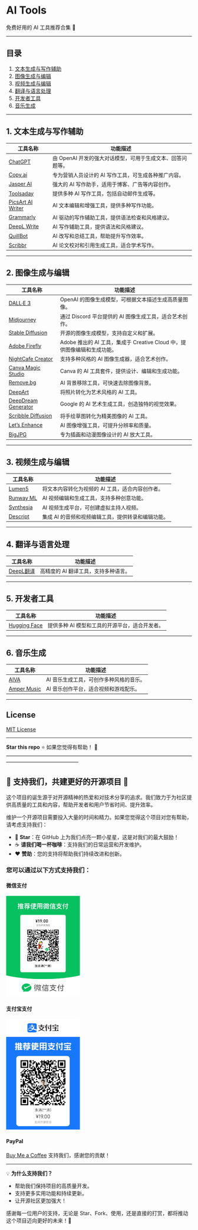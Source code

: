 # AI Tools

免费好用的 AI 工具推荐合集 🚀

---

## 目录
1. [文本生成与写作辅助](#文本生成与写作辅助)
2. [图像生成与编辑](#图像生成与编辑)
3. [视频生成与编辑](#视频生成与编辑)
4. [翻译与语言处理](#翻译与语言处理)
5. [开发者工具](#开发者工具)
6. [音乐生成](#音乐生成)

---

## 1. 文本生成与写作辅助

| 工具名称 | 功能描述 |
| --- | --- |
| [ChatGPT](https://chat.openai.com) | 由 OpenAI 开发的强大对话模型，可用于生成文本、回答问题等。 |
| [Copy.ai](https://www.copy.ai) | 专为营销人员设计的 AI 写作工具，可生成各种推广内容。 |
| [Jasper AI](https://www.jasper.ai) | 强大的 AI 写作助手，适用于博客、广告等内容创作。 |
| [Toolsaday](https://toolsaday.com) | 提供多种 AI 写作工具，包括自动邮件生成等。 |
| [PicsArt AI Writer](https://picsart.com/ai-writer) | AI 文本编辑和增强工具，提供多种写作功能。 |
| [Grammarly](https://www.grammarly.com) | AI 驱动的写作辅助工具，提供语法检查和风格建议。 |
| [DeepL Write](https://www.deepl.com/write) | AI 写作辅助工具，提供语法和风格建议。 |
| [QuillBot](https://quillbot.com) | AI 改写和总结工具，帮助提升写作效率。 |
| [Scribbr](https://www.scribbr.com) | AI 论文校对和引用生成工具，适合学术写作。 |

---

## 2. 图像生成与编辑

| 工具名称 | 功能描述 |
| --- | --- |
| [DALL·E 3](https://www.bing.com/create) | OpenAI 的图像生成模型，可根据文本描述生成高质量图像。 |
| [Midjourney](https://www.midjourney.com) | 通过 Discord 平台提供的 AI 图像生成工具，适合艺术创作。 |
| [Stable Diffusion](https://stability.ai) | 开源的图像生成模型，支持自定义和扩展。 |
| [Adobe Firefly](https://www.adobe.com/sensei/generative-ai/firefly.html) | Adobe 推出的 AI 工具，集成于 Creative Cloud 中，提供图像编辑和生成功能。 |
| [NightCafe Creator](https://creator.nightcafe.studio) | 支持多种风格的 AI 图像生成器，适合艺术创作。 |
| [Canva Magic Studio](https://www.canva.com/magic-studio) | Canva 的 AI 工具套件，提供设计、编辑和生成功能。 |
| [Remove.bg](https://www.remove.bg) | AI 背景移除工具，可快速去除图像背景。 |
| [DeepArt](https://deepart.io) | 将照片转化为艺术风格的 AI 工具。 |
| [DeepDream Generator](https://deepdreamgenerator.com) | Google 的 AI 艺术生成工具，创造独特的视觉效果。 |
| [Scribble Diffusion](https://scribblediffusion.com) | 将手绘草图转化为精美图像的 AI 工具。 |
| [Let’s Enhance](https://letsenhance.io) | AI 图像增强工具，可提升分辨率和质量。 |
| [BigJPG](https://bigjpg.com) | 专为插画和动漫图像设计的 AI 放大工具。 |

---

## 3. 视频生成与编辑

| 工具名称 | 功能描述 |
| --- | --- |
| [Lumen5](https://www.lumen5.com) | 将文本内容转化为视频的 AI 工具，适合内容创作者。 |
| [Runway ML](https://runwayml.com) | AI 视频编辑和生成工具，支持多种创意功能。 |
| [Synthesia](https://www.synthesia.io) | AI 视频生成平台，可创建虚拟主持人视频。 |
| [Descript](https://www.descript.com) | 集成 AI 的音频和视频编辑工具，提供转录和编辑功能。 |

---

## 4. 翻译与语言处理

| 工具名称 | 功能描述 |
| --- | --- |
| [DeepL翻译](https://www.deepl.com/translator) | 高精度的 AI 翻译工具，支持多种语言。 |

---

## 5. 开发者工具

| 工具名称 | 功能描述 |
| --- | --- |
| [Hugging Face](https://huggingface.co) | 提供多种 AI 模型和工具的开源平台，适合开发者。 |

---

## 6. 音乐生成

| 工具名称 | 功能描述 |
| --- | --- |
| [AIVA](https://www.aiva.ai) | AI 音乐生成工具，可创作多种风格的音乐。 |
| [Amper Music](https://www.ampermusic.com) | AI 音乐创作平台，适合视频和游戏配乐。 |

---

## License

[MIT License](LICENSE)

---

**Star this repo** ⭐ 如果您觉得有帮助！ 🙌
——————————————————————————————————————————————————
## 🎉 支持我们，共建更好的开源项目 🚀

这个项目的诞生源于对开源精神的热爱和对技术分享的追求。我们致力于为社区提供高质量的工具和内容，帮助开发者和用户节省时间、提升效率。

维护一个开源项目需要投入大量的时间和精力。如果您觉得这个项目对您有帮助，请考虑支持我们：

- 🌟 **Star**：在 GitHub 上为我们点亮一颗小星星，这是对我们的最大鼓励！
- ☕ **请我们喝一杯咖啡**：支持我们的日常运营和开发维护。
- ❤️ **赞助**：您的支持将帮助我们持续改进和创新。

### 您可以通过以下方式支持我们：

#### 微信支付
<img src="./wechat-qrcode.png" alt="微信支付二维码" width="200" />

#### 支付宝支付
<img src="./alipay-qrcode.png" alt="支付宝支付二维码" width="200" />

#### PayPal
[Buy Me a Coffee](https://www.paypal.com/paypalme/zytai/3) 支持我们，感谢您的贡献！

---

💡 **为什么支持我们？**
- 帮助我们保持项目的高质量开发。
- 支持更多实用功能和持续更新。
- 让开源社区更加强大！

感谢每一位用户的支持，无论是 Star、Fork、使用，还是直接的打赏，都将推动这个项目迈向更好的未来！💪
